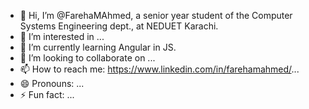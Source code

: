 - 👋 Hi, I’m @FarehaMAhmed, a senior year student of the Computer Systems Engineering dept., at NEDUET Karachi.
- 👀 I’m interested in ...
- 🌱 I’m currently learning Angular in JS.
- 💞️ I’m looking to collaborate on ...
- 📫 How to reach me: https://www.linkedin.com/in/farehamahmed/...
- 😄 Pronouns: ...
- ⚡ Fun fact: ...

<!---
FarehaMAhmed/FarehaMAhmed is a ✨ special ✨ repository because its `README.md` (this file) appears on your GitHub profile.
You can click the Preview link to take a look at your changes.
--->
